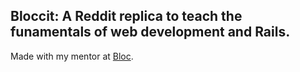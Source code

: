 ## Bloccit:  A Reddit replica to teach the funamentals of web development and Rails.

Made with my mentor at [Bloc](http://bloc.io).